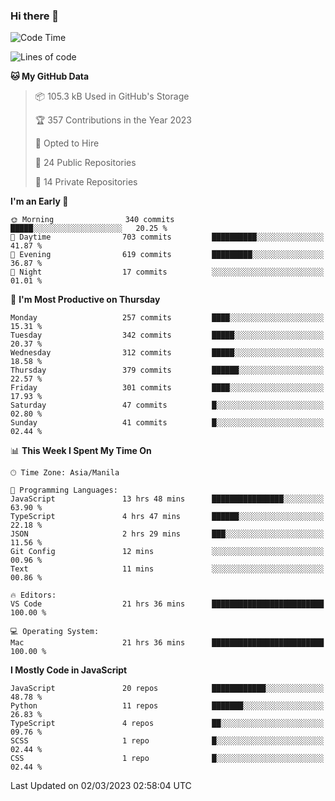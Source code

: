 ### Hi there 👋

<!--START_SECTION:waka-->
![Code Time](http://img.shields.io/badge/Code%20Time-124%20hrs%2055%20mins-blue)

![Lines of code](https://img.shields.io/badge/From%20Hello%20World%20I%27ve%20Written-8.2%20million%20lines%20of%20code-blue)

**🐱 My GitHub Data** 

> 📦 105.3 kB Used in GitHub's Storage 
 > 
> 🏆 357 Contributions in the Year 2023
 > 
> 💼 Opted to Hire
 > 
> 📜 24 Public Repositories 
 > 
> 🔑 14 Private Repositories 
 > 
**I'm an Early 🐤** 

```text
🌞 Morning                340 commits         █████░░░░░░░░░░░░░░░░░░░░   20.25 % 
🌆 Daytime                703 commits         ██████████░░░░░░░░░░░░░░░   41.87 % 
🌃 Evening                619 commits         █████████░░░░░░░░░░░░░░░░   36.87 % 
🌙 Night                  17 commits          ░░░░░░░░░░░░░░░░░░░░░░░░░   01.01 % 
```
📅 **I'm Most Productive on Thursday** 

```text
Monday                   257 commits         ████░░░░░░░░░░░░░░░░░░░░░   15.31 % 
Tuesday                  342 commits         █████░░░░░░░░░░░░░░░░░░░░   20.37 % 
Wednesday                312 commits         █████░░░░░░░░░░░░░░░░░░░░   18.58 % 
Thursday                 379 commits         ██████░░░░░░░░░░░░░░░░░░░   22.57 % 
Friday                   301 commits         ████░░░░░░░░░░░░░░░░░░░░░   17.93 % 
Saturday                 47 commits          █░░░░░░░░░░░░░░░░░░░░░░░░   02.80 % 
Sunday                   41 commits          █░░░░░░░░░░░░░░░░░░░░░░░░   02.44 % 
```


📊 **This Week I Spent My Time On** 

```text
🕑︎ Time Zone: Asia/Manila

💬 Programming Languages: 
JavaScript               13 hrs 48 mins      ████████████████░░░░░░░░░   63.90 % 
TypeScript               4 hrs 47 mins       ██████░░░░░░░░░░░░░░░░░░░   22.18 % 
JSON                     2 hrs 29 mins       ███░░░░░░░░░░░░░░░░░░░░░░   11.56 % 
Git Config               12 mins             ░░░░░░░░░░░░░░░░░░░░░░░░░   00.96 % 
Text                     11 mins             ░░░░░░░░░░░░░░░░░░░░░░░░░   00.86 % 

🔥 Editors: 
VS Code                  21 hrs 36 mins      █████████████████████████   100.00 % 

💻 Operating System: 
Mac                      21 hrs 36 mins      █████████████████████████   100.00 % 
```

**I Mostly Code in JavaScript** 

```text
JavaScript               20 repos            ████████████░░░░░░░░░░░░░   48.78 % 
Python                   11 repos            ███████░░░░░░░░░░░░░░░░░░   26.83 % 
TypeScript               4 repos             ██░░░░░░░░░░░░░░░░░░░░░░░   09.76 % 
SCSS                     1 repo              █░░░░░░░░░░░░░░░░░░░░░░░░   02.44 % 
CSS                      1 repo              █░░░░░░░░░░░░░░░░░░░░░░░░   02.44 % 
```




 Last Updated on 02/03/2023 02:58:04 UTC
<!--END_SECTION:waka-->
